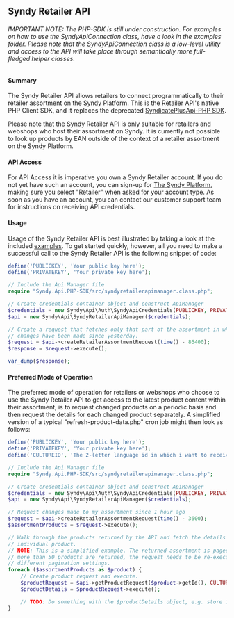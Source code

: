 ## Syndy Retailer API

###### IMPORTANT NOTE: The PHP-SDK is still under construction. For examples on how to use the SyndyApiConnection class, have a look in the examples folder. Please note that the SyndyApiConnection class is a low-level utility and access to the API will take place through semantically more full-fledged helper classes.

#### Summary
The Syndy Retailer API allows retailers to connect programmatically to their retailer assortment on the Syndy Platform. This is the Retailer API's native PHP Client SDK, and it replaces the deprecated [SyndicatePlusApi-PHP SDK][1].

Please note that the Syndy Retailer API is only suitable for retailers and webshops who host their assortment on Syndy. It is currently not possible to look up products by EAN outside of the context of a retailer assortment on the Syndy Platform.

[1]: https://github.com/SyndicatePlus/SyndicatePlusApi-PHP 

#### API Access
For API Access it is imperative you own a Syndy Retailer account. If you do not yet have such an account, you can sign-up for [The Syndy Platform][2], making sure you select "Retailer" when asked for your account type. As soon as you have an account, you can contact our customer support team for instructions on receiving API credentials.

[2]: https://my.syndy.com/signup

#### Usage
Usage of the Syndy Retailer API is best illustrated by taking a look at the included [examples][3]. To get started quickly, however, all you need to make a successful call to the Syndy Retailer API is the following snippet of code:

```php
define('PUBLICKEY', 'Your public key here');
define('PRIVATEKEY', 'Your private key here');

// Include the Api Manager file
require "Syndy.Api.PHP-SDK/src/syndyretailerapimanager.class.php";

// Create credentials container object and construct ApiManager
$credentials = new Syndy\Api\Auth\SyndyApiCredentials(PUBLICKEY, PRIVATEKEY);
$api = new Syndy\Api\SyndyRetailerApiManager($credentials);

// Create a request that fetches only that part of the assortment in which
// changes have been made since yesterday.
$request = $api->createRetailerAssortmentRequest(time() - 86400);
$response = $request->execute();

var_dump($response);
```

[3]: https://github.com/SyndicatePlus/Syndy.Retailer.PHP-SDK/tree/master/examples

#### Preferred Mode of Operation
The preferred mode of operation for retailers or webshops who choose to use the Syndy Retailer API to get access to the latest product content within their assortment, is to request changed products on a periodic basis and then request the details for each changed product separately. A simplified version of a typical "refresh-product-data.php" cron job might then look as follows:

```php
define('PUBLICKEY', 'Your public key here');
define('PRIVATEKEY', 'Your private key here');
define('CULTUREID', 'The 2-letter language id in which i want to receive content');

// Include the Api Manager file
require "Syndy.Api.PHP-SDK/src/syndyretailerapimanager.class.php";

// Create credentials container object and construct ApiManager
$credentials = new Syndy\Api\Auth\SyndyApiCredentials(PUBLICKEY, PRIVATEKEY);
$api = new Syndy\Api\SyndyRetailerApiManager($credentials);

// Request changes made to my assortment since 1 hour ago
$request = $api->createRetailerAssortmentRequest(time() - 3600);
$assortmentProducts = $request->execute();

// Walk through the products returned by the API and fetch the details of each
// individual product.
// NOTE: This is a simplified example. The returned assortment is paged, and if
// more than 50 products are returned, the request needs to be re-executed with
// different pagination settings.
foreach ($assortmentProducts as $product) {
	// Create product request and execute.
	$productRequest = $api->getProductRequest($product->getId(), CULTUREID);
	$productDetails = $productRequest->execute();

	// TODO: Do something with the $productDetails object, e.g. store in database
}
```